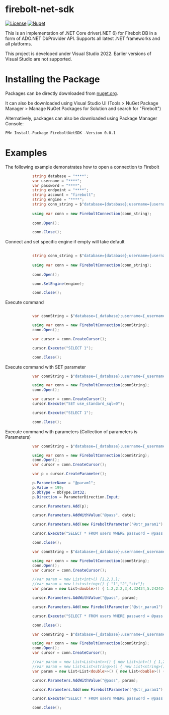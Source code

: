 # firebolt-net-sdk

[![License](https://img.shields.io/badge/License-Apache%202.0-blue.svg)](https://opensource.org/licenses/Apache-2.0)
[![Nuget](https://img.shields.io/nuget/v/FireboltNetSDK?style=plastic)](https://www.nuget.org/packages/FireboltNetSDK/0.0.1)

This is an implementation of .NET Core driver(.NET 6) for Firebolt DB in a form of ADO.NET DbProvider API.
Supports all latest .NET frameworks and all platforms.

This project is developed under Visual Studio 2022. Earlier versions of Visual Studio are not supported.


Installing the Package
======================

Packages can be directly downloaded from [nuget.org](https://www.nuget.org/).

It can also be downloaded using Visual Studio UI (Tools > NuGet Package Manager > Manage NuGet Packages for Solution and search for "Firebolt")

Alternatively, packages can also be downloaded using Package Manager Console:
```{r, engine='bash', code_block_name}
PM> Install-Package FireboltNetSDK -Version 0.0.1
```

Examples
======================

The following example demonstrates how to open a connection to Firebolt

```cs
            string database = "****";
            var username = "****";
            var password = "****";
            string endpoint = "****";
            string account = "firebolt";
            string engine = "****";
            string conn_string = $"database={database};username={username};password={password};endpoint={endpoint};account={account}";
          
            using var conn = new FireboltConnection(conn_string);
           
            conn.Open();

            conn.Close();
```
Connect and set specific engine if empty will take default

```cs
    
            string conn_string = $"database={database};username={username};password={password};endpoint={endpoint};";
          
            using var conn = new FireboltConnection(conn_string);
           
            conn.Open();

            conn.SetEngine(engine);

            conn.Close();
```

Execute command

```cs

            var connString = $"database={_database};username={_username};password={_password};endpoint={_endpoint};";

            using var conn = new FireboltConnection(connString);
            conn.Open();

            var cursor = conn.CreateCursor();

            cursor.Execute("SELECT 1");

            conn.Close();
```

Execute command with SET parameter

```cs
            var connString = $"database={_database};username={_username};password={_password};endpoint={_endpoint};account={_account}";

            using var conn = new FireboltConnection(connString);
            conn.Open();

            var cursor = conn.CreateCursor();
            cursor.Execute("SET use_standard_sql=0");

            cursor.Execute("SELECT 1");

            conn.Close();
```

Execute command with parameters (Collection of parameters is Parameters)

```cs
            var connString = $"database={_database};username={_username};password={_password};endpoint={_endpoint};account={_account}";

            using var conn = new FireboltConnection(connString);
            conn.Open();
            var cursor = conn.CreateCursor();

            var p = cursor.CreateParameter();

            p.ParameterName = "@param1";
            p.Value = 199;
            p.DbType = DbType.Int32;
            p.Direction = ParameterDirection.Input;

            cursor.Parameters.Add(p);

            cursor.Parameters.AddWithValue("@pass", date);

            cursor.Parameters.Add(new FireboltParameter("@str_param1") { Value = 200 });

            cursor.Execute("SELECT * FROM users WHERE password = @pass AND Age = @param1 AND Distance = @str_param1");

            conn.Close();
```

```cs
            var connString = $"database={_database};username={_username};password={_password};endpoint={_endpoint};account={_account}";

            using var conn = new FireboltConnection(connString);
            conn.Open();
            var cursor = conn.CreateCursor();

            //var param = new List<int>() {1,2,3,};
            //var param = new List<string>() { "1","2","str"};
            var param = new List<double>() { 1.2,2.2,3,4.32424,5.2424244545};

            cursor.Parameters.AddWithValue("@pass", param);

            cursor.Parameters.Add(new FireboltParameter("@str_param1") { Value = 200 });

            cursor.Execute("SELECT * FROM users WHERE password = @pass AND Age = @param1 AND Distance = @str_param1");

            conn.Close();
```

```cs
            var connString = $"database={_database};username={_username};password={_password};endpoint={_endpoint};account={_account}";

            using var conn = new FireboltConnection(connString);
            conn.Open();
            var cursor = conn.CreateCursor();

            //var param = new List<List<int>>() { new List<int>() { 1,2,3}, new List<int>() { 1, 8, 3}, new List<int>() { 5453 } };
            //var param = new List<List<string>>() { new List<string>() { "1","2","str"}, new List<string>() { "1","8", "3"}, new List<string>() { "str5453" } };
            var param = new List<List<double>>() { new List<double>() { 1.2,2.2,3,4.32424,5.2424244545}, new List<double>() { 1, 2.1, 3}, new List<double>() { 5453 } };

            cursor.Parameters.AddWithValue("@pass", param);

            cursor.Parameters.Add(new FireboltParameter("@str_param1") { Value = 200 });

            cursor.Execute("SELECT * FROM users WHERE password = @pass AND Age = @param1 AND Distance = @str_param1");

            conn.Close();
```